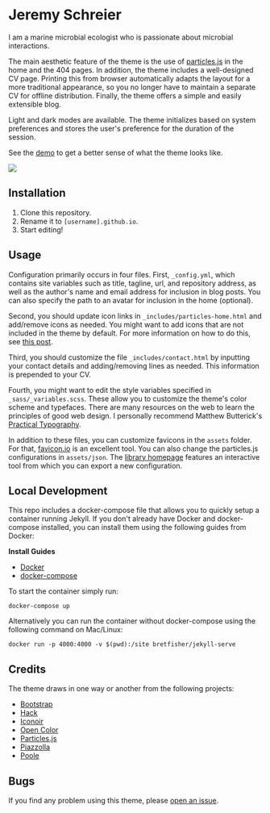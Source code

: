 # Jeremy Schreier

I am a marine microbial ecologist who is passionate about microbial interactions.


The main aesthetic feature of the theme is the use of [particles.js](https://vincentgarreau.com/particles.js/) in the home and the 404 pages. In addition, the theme includes a well-designed CV page. Printing this from browser automatically adapts the layout for a more traditional appearance, so you no longer have to maintain a separate CV for offline distribution. Finally, the theme offers a simple and easily extensible blog.

Light and dark modes are available. The theme initializes based on system preferences and stores the user's preference for the duration of the session.

See the [demo](https://cvless.netlify.app) to get a better sense of what the theme looks like.

![](https://github.com/piazzai/cvless/blob/master/screenshot.jpg)

## Installation

1.  Clone this repository.
2.  Rename it to `[username].github.io`.
3.  Start editing!

## Usage

Configuration primarily occurs in four files. First, `_config.yml`, which contains site variables such as title, tagline, url, and repository address, as well as the author's name and email address for inclusion in blog posts. You can also specify the path to an avatar for inclusion in the home (optional).

Second, you should update icon links in `_includes/particles-home.html` and add/remove icons as needed. You might want to add icons that are not included in the theme by default. For more information on how to do this, see [this post](https://cvless.netlify.app/2022/08/01/on-the-use-of-icons/).

Third, you should customize the file `_includes/contact.html` by inputting your contact details and adding/removing lines as needed. This information is prepended to your CV.

Fourth, you might want to edit the style variables specified in `_sass/_variables.scss`. These allow you to customize the theme's color scheme and typefaces. There are many resources on the web to learn the principles of good web design. I personally recommend Matthew Butterick's [Practical Typography](https://practicaltypography.com/websites.html).

In addition to these files, you can customize favicons in the `assets` folder. For that, [favicon.io](https://favicon.io/) is an excellent tool. You can also change the particles.js configurations in `assets/json`. The [library homepage](https://vincentgarreau.com/particles.js/) features an interactive tool from which you can export a new configuration.

## Local Development

This repo includes a docker-compose file that allows you to quickly setup a container running Jekyll. If you don't already have Docker and docker-compose installed, you can install them using the following guides from Docker:

**Install Guides**
* [Docker](https://docs.docker.com/get-docker/)
* [docker-compose](https://docs.docker.com/compose/install/)

To start the container simply run:

```
docker-compose up
```

Alternatively you can run the container without docker-compose using the following command on Mac/Linux:

```
docker run -p 4000:4000 -v $(pwd):/site bretfisher/jekyll-serve
```

## Credits

The theme draws in one way or another from the following projects:

-   [Bootstrap](https://getbootstrap.com/)
-   [Hack](https://sourcefoundry.org/hack/)
-   [Iconoir](https://iconoir.com/)
-   [Open Color](https://yeun.github.io/open-color/)
-   [Particles.js](https://vincentgarreau.com/particles.js/)
-   [Piazzolla](https://piazzolla.huertatipografica.com/)
-   [Poole](https://getpoole.com/)

## Bugs

If you find any problem using this theme, please [open an issue](https://github.com/piazzai/cvless/issues).
